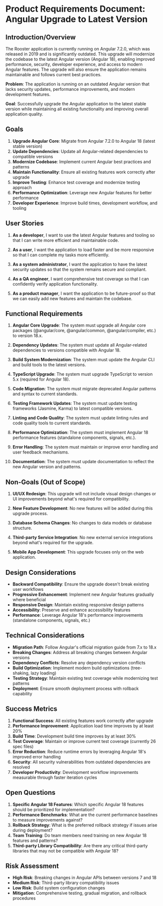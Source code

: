 # Product Requirements Document: Angular Upgrade to Latest Version

## Introduction/Overview

The Rooster application is currently running on Angular 7.2.0, which was released in 2019 and is significantly outdated. This upgrade will modernize the codebase to the latest Angular version (Angular 18), enabling improved performance, security, developer experience, and access to modern Angular features. The upgrade will also ensure the application remains maintainable and follows current best practices.

**Problem**: The application is running on an outdated Angular version that lacks security updates, performance improvements, and modern development features.

**Goal**: Successfully upgrade the Angular application to the latest stable version while maintaining all existing functionality and improving overall application quality.

## Goals

1. **Upgrade Angular Core**: Migrate from Angular 7.2.0 to Angular 18 (latest stable version)
2. **Update Dependencies**: Update all Angular-related dependencies to compatible versions
3. **Modernize Codebase**: Implement current Angular best practices and patterns
4. **Maintain Functionality**: Ensure all existing features work correctly after upgrade
5. **Improve Testing**: Enhance test coverage and modernize testing approach
6. **Performance Optimization**: Leverage new Angular features for better performance
7. **Developer Experience**: Improve build times, development workflow, and tooling

## User Stories

1. **As a developer**, I want to use the latest Angular features and tooling so that I can write more efficient and maintainable code.

2. **As a user**, I want the application to load faster and be more responsive so that I can complete my tasks more efficiently.

3. **As a system administrator**, I want the application to have the latest security updates so that the system remains secure and compliant.

4. **As a QA engineer**, I want comprehensive test coverage so that I can confidently verify application functionality.

5. **As a product manager**, I want the application to be future-proof so that we can easily add new features and maintain the codebase.

## Functional Requirements

1. **Angular Core Upgrade**: The system must upgrade all Angular core packages (@angular/core, @angular/common, @angular/compiler, etc.) to version 18.x.

2. **Dependency Updates**: The system must update all Angular-related dependencies to versions compatible with Angular 18.

3. **Build System Modernization**: The system must update the Angular CLI and build tools to the latest versions.

4. **TypeScript Upgrade**: The system must upgrade TypeScript to version 5.x (required for Angular 18).

5. **Code Migration**: The system must migrate deprecated Angular patterns and syntax to current standards.

6. **Testing Framework Updates**: The system must update testing frameworks (Jasmine, Karma) to latest compatible versions.

7. **Linting and Code Quality**: The system must update linting rules and code quality tools to current standards.

8. **Performance Optimization**: The system must implement Angular 18 performance features (standalone components, signals, etc.).

9. **Error Handling**: The system must maintain or improve error handling and user feedback mechanisms.

10. **Documentation**: The system must update documentation to reflect the new Angular version and patterns.

## Non-Goals (Out of Scope)

1. **UI/UX Redesign**: This upgrade will not include visual design changes or UI improvements beyond what's required for compatibility.

2. **New Feature Development**: No new features will be added during this upgrade process.

3. **Database Schema Changes**: No changes to data models or database structure.

4. **Third-party Service Integration**: No new external service integrations beyond what's required for the upgrade.

5. **Mobile App Development**: This upgrade focuses only on the web application.

## Design Considerations

- **Backward Compatibility**: Ensure the upgrade doesn't break existing user workflows
- **Progressive Enhancement**: Implement new Angular features gradually where beneficial
- **Responsive Design**: Maintain existing responsive design patterns
- **Accessibility**: Preserve and enhance accessibility features
- **Performance**: Leverage Angular 18's performance improvements (standalone components, signals, etc.)

## Technical Considerations

- **Migration Path**: Follow Angular's official migration guide from 7.x to 18.x
- **Breaking Changes**: Address all breaking changes between Angular versions
- **Dependency Conflicts**: Resolve any dependency version conflicts
- **Build Optimization**: Implement modern build optimizations (tree-shaking, lazy loading)
- **Testing Strategy**: Maintain existing test coverage while modernizing test patterns
- **Deployment**: Ensure smooth deployment process with rollback capability

## Success Metrics

1. **Functional Success**: All existing features work correctly after upgrade
2. **Performance Improvement**: Application load time improves by at least 20%
3. **Build Time**: Development build time improves by at least 30%
4. **Test Coverage**: Maintain or improve current test coverage (currently 26 spec files)
5. **Error Reduction**: Reduce runtime errors by leveraging Angular 18's improved error handling
6. **Security**: All security vulnerabilities from outdated dependencies are resolved
7. **Developer Productivity**: Development workflow improvements measurable through faster iteration cycles

## Open Questions

1. **Specific Angular 18 Features**: Which specific Angular 18 features should be prioritized for implementation?
2. **Performance Benchmarks**: What are the current performance baselines to measure improvements against?
3. **Rollback Strategy**: What is the preferred rollback strategy if issues arise during deployment?
4. **Team Training**: Do team members need training on new Angular 18 features and patterns?
5. **Third-party Library Compatibility**: Are there any critical third-party libraries that may not be compatible with Angular 18?

## Risk Assessment

- **High Risk**: Breaking changes in Angular APIs between versions 7 and 18
- **Medium Risk**: Third-party library compatibility issues
- **Low Risk**: Build system configuration changes
- **Mitigation**: Comprehensive testing, gradual migration, and rollback procedures 